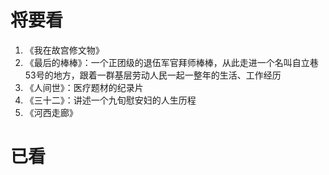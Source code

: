 # 将要看
1. 《我在故宫修文物》
2. 《最后的棒棒》：一个正团级的退伍军官拜师棒棒，从此走进一个名叫自立巷53号的地方，跟着一群基层劳动人民一起一整年的生活、工作经历
3. 《人间世》：医疗题材的纪录片
4. 《三十二》：讲述一个九旬慰安妇的人生历程
5. 《河西走廊》

# 已看